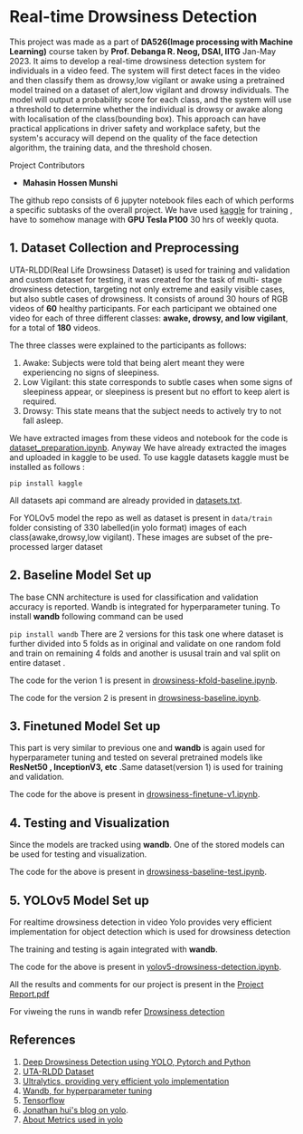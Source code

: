 # Real-time Drowsiness Detection

This project was made as a part of **DA526(Image processing with Machine Learning)** course taken by **Prof. Debanga R. Neog, DSAI, IITG** Jan-May 2023.
It aims to develop a real-time drowsiness detection system for individuals in a video feed. The system will first detect faces in the video and then classify them as drowsy,low vigilant or awake using a pretrained model trained on a dataset of alert,low vigilant and drowsy individuals. The model will output a probability score for each class, and the system will use a threshold to determine whether the individual is drowsy or awake along with localisation of the class(bounding box). This approach can have practical applications in driver safety and workplace safety, but the system's accuracy will depend on the quality of the face detection algorithm, the training data, and the threshold chosen.


Project Contributors
 - **Mahasin Hossen Munshi**

The github repo consists of 6 jupyter notebook files each of which performs a specific subtasks of the overall project.
We have used [kaggle](https://www.kaggle.com) for training , have to somehow manage with  **GPU Tesla P100** 30 hrs of weekly quota.
## 1. Dataset Collection and Preprocessing

UTA-RLDD(Real Life Drowsiness Dataset)  is used for training and validation and custom dataset for testing, it was created for the task of multi- stage drowsiness detection, targeting not only extreme and easily visible cases, but also subtle cases of drowsiness. It consists of around 30 hours of RGB videos of **60** healthy participants. For each participant we obtained one video for each of three different classes: **awake, drowsy, and low vigilant**, for a total of **180** videos.

The three classes were explained to the participants as follows:
1) Awake: Subjects were told that being alert meant they were experiencing no signs of sleepiness.
2) Low Vigilant: this state corresponds to subtle cases when some signs of sleepiness appear, or sleepiness is present but no effort to keep alert is required.
3) Drowsy: This state means that the subject needs to actively try to not fall asleep.

We have extracted images from these videos and notebook for the code is [dataset_preparation.ipynb](dataset_preparation.ipynb). Anyway We have already extracted the images and uploaded in kaggle to be used.
To use kaggle datasets kaggle must be installed as follows :

 ``` pip install kaggle ```

All datasets api command are already provided in [datasets.txt](datasets.txt).

For YOLOv5 model the repo as well as dataset is present in ``` data/train ``` folder consisting of 330 labelled(in yolo format) images of each class(awake,drowsy,low vigilant). These images are subset of the pre-processed larger dataset

## 2. Baseline Model Set up

The base CNN architecture is used for classification and validation accuracy is reported. Wandb is integrated for hyperparameter tuning. To install **wandb** following command can be used

``` pip install wandb ```
There are 2 versions for this task one where dataset is further divided into 5 folds as in original and validate on one random fold and train on remaining 4 folds and another is ususal train and val split on entire dataset .

The code for the verion 1 is present in [drowsiness-kfold-baseline.ipynb](drowsiness-kfold-baseline.ipynb).

The code for the version 2 is present in [drowsiness-baseline.ipynb](drowsiness-baseline.ipynb).

## 3. Finetuned Model Set up

This part is very similar to previous one and **wandb** is again used for hyperparameter tuning and tested on several pretrained models like **ResNet50 , InceptionV3, etc** .Same dataset(version 1) is used  for training and validation.

The code for the above is present in [drowsiness-finetune-v1.ipynb](drowsiness-finetune-v1.ipynb).

## 4. Testing and Visualization 

Since the models are tracked using **wandb**. One of the stored models can be used for testing and visualization. 

The code for the above is present in [drowsiness-baseline-test.ipynb](drowsiness-baseline-test.ipynb).

## 5. YOLOv5 Model Set up

For realtime drowsiness detection in video Yolo provides very efficient implementation for object detection which is used for drowsiness detection

The training and testing is again integrated with **wandb**. 

The code for the above is present in [yolov5-drowsiness-detection.ipynb](yolov5-drowsiness-detection.ipynb).

All the results and comments for our project is present in the [Project Report.pdf](Project%20Report.pdf)

For viweing the runs in wandb refer [Drowsiness detection](https://wandb.ai/ipda526)

## References
1) [Deep Drowsiness Detection using YOLO, Pytorch and Python](https://youtu.be/tFNJGim3FXw)
2) [UTA-RLDD Dataset](https://sites.google.com/view/utarldd/home)
3) [Ultralytics, providing very efficient yolo implementation](https://github.com/ultralytics/yolov5)
4) [Wandb, for hyperparameter tuning](https://wandb.ai)
5) [Tensorflow](https://www.tensorflow.org)
6) [Jonathan hui's blog on yolo](https://jonathan-hui.medium.com/real-time-object-detection-with-yolo-yolov2-28b1b93e2088#:~:text=YOLO%20uses%20sum%2Dsquared%20error,box%20and%20the%20ground%20truth).
7) [About Metrics used in yolo ](https://towardsdatascience.com/on-object-detection-metrics-with-worked-example-216f173ed31e)
